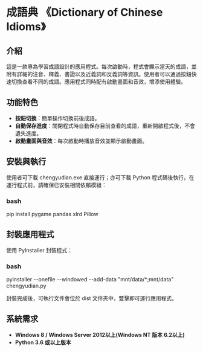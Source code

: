 # 成語典 《Dictionary of Chinese Idioms》

## 介紹
這是一款專為學習成語設計的應用程式。每次啟動時，程式會顯示當天的成語，並附有詳細的注音、釋義、書證以及近義詞和反義詞等資訊。使用者可以通過按鈕快速切換查看不同的成語。應用程式同時配有啟動畫面和音效，增添使用體驗。

## 功能特色
- **按鈕切換**：簡單操作切換前後成語。
- **自動保存進度**：關閉程式時自動保存目前查看的成語，重新開啟程式後，不會遺失進度。
- **啟動畫面與音效**：每次啟動時播放音效並顯示啟動畫面。

## 安裝與執行
使用者可下載 chengyudian.exe 直接運行；亦可下載 Python 程式碼後執行，在運行程式前，請確保已安裝相關依賴模組：
### bash
pip install pygame pandas xlrd Pillow

## 封裝應用程式
使用 PyInstaller 封裝程式：
### bash
pyinstaller --onefile --windowed --add-data "mnt/data/*;mnt/data" chengyudian.py

封裝完成後，可執行文件會位於 dist 文件夾中，雙擊即可運行應用程式。

## 系統需求
- **Windows 8 / Windows Server 2012以上(Windows NT 版本 6.2以上)**
- **Python 3.6 或以上版本**
